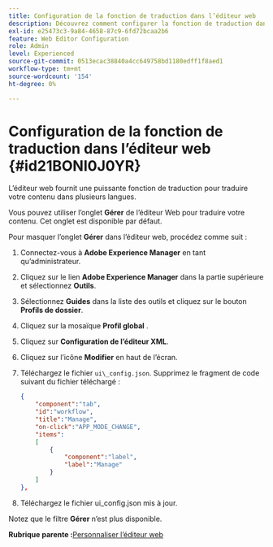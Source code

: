 ```yaml
---
title: Configuration de la fonction de traduction dans l’éditeur web
description: Découvrez comment configurer la fonction de traduction dans l’éditeur web
exl-id: e25473c3-9a84-4658-87c9-6fd72bcaa2b6
feature: Web Editor Configuration
role: Admin
level: Experienced
source-git-commit: 0513ecac38840a4cc649758bd1180edff1f8aed1
workflow-type: tm+mt
source-wordcount: '154'
ht-degree: 0%

---
```


# Configuration de la fonction de traduction dans l’éditeur web {#id21BONI0J0YR}

L’éditeur web fournit une puissante fonction de traduction pour traduire votre contenu dans plusieurs langues.

Vous pouvez utiliser l’onglet **Gérer** de l’éditeur Web pour traduire votre contenu. Cet onglet est disponible par défaut.

Pour masquer l’onglet **Gérer** dans l’éditeur web, procédez comme suit :

1. Connectez-vous à **Adobe Experience Manager** en tant qu’administrateur.
1. Cliquez sur le lien **Adobe Experience Manager** dans la partie supérieure et sélectionnez **Outils**.
1. Sélectionnez **Guides** dans la liste des outils et cliquez sur le bouton **Profils de dossier**.
1. Cliquez sur la mosaïque **Profil global** .
1. Cliquez sur **Configuration de l’éditeur XML**.
1. Cliquez sur l’icône **Modifier** en haut de l’écran.
1. Téléchargez le fichier `ui\_config.json`. Supprimez le fragment de code suivant du fichier téléchargé :

   ```json
   {
       "component":"tab",
       "id":"workflow",
       "title":"Manage",
       "on-click":"APP_MODE_CHANGE",
       "items":
       [
           {
               "component":"label",
               "label":"Manage"
           }
       ]
   },
   ```

1. Téléchargez le fichier ui\_config.json mis à jour.

Notez que le filtre **Gérer** n’est plus disponible.

**Rubrique parente :**&#x200B;[ Personnaliser l’éditeur web](conf-web-editor.md)
